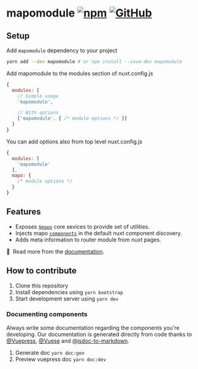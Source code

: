 # mapomodule [![npm](https://img.shields.io/npm/v/mapomodule?style=flat-square)](https://www.npmjs.com/package/mapomodule) [![GitHub](https://img.shields.io/badge/license-MIT-green?style=flat-square)](https://github.com/lotrekagency/mapo/blob/master/LICENSE.md)

## Setup
Add `mapomodule` dependency to your project
```sh
yarn add --dev mapomodule # or npm install --save-dev mapomodule
```
Add mapomodule to the modules section of nuxt.config.js
```js
{
  modules: [
    // Simple usage
    'mapomodule',

    // With options
    ['mapomodule', { /* module options */ }]
  ]
}
```
 
 You can add options also from top level nuxt.config.js

```js
{
  modules: [
    'mapomodule'
  ],
  mapo: {
    /* module options */
  }
}
```
## Features

- Exposes [`$mapo`](https://lotrekagency.github.io/mapo/core/) core sevices to provide set of utilities.
- Injects mapo [`components`](https://lotrekagency.github.io/mapo/components/) in the default nuxt component discovery.
- Adds meta information to router module from nuxt pages.

📑 &nbsp;Read more from the [documentation](https://lotrekagency.github.io/mapo/).

## How to contribute

1. Clone this repository
2. Install dependencies using `yarn bootstrap`
3. Start development server using `yarn dev`

### Documenting components
Always write some documentation regarding the components you're developing.
Our documentation is generated directly from code thanks to [@Vuepress](https://vuepress.vuejs.org/), [@Vuese](https://vuese.org/) and [@jsdoc-to-markdown](https://github.com/jsdoc2md/jsdoc-to-markdown#readme).

1. Generate doc `yarn doc:gen`
2. Preview vuepress doc `yarn doc:dev`

